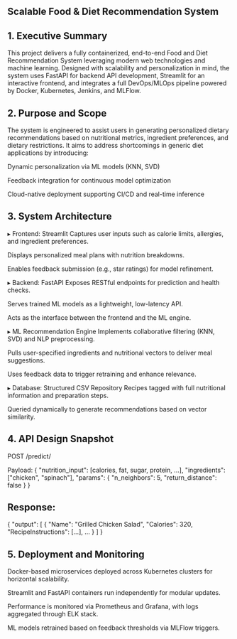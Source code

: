 ## Scalable Food & Diet Recommendation System
## 1. Executive Summary
This project delivers a fully containerized, end-to-end Food and Diet Recommendation System leveraging modern web technologies and machine learning. Designed with scalability and personalization in mind, the system uses FastAPI for backend API development, Streamlit for an interactive frontend, and integrates a full DevOps/MLOps pipeline powered by Docker, Kubernetes, Jenkins, and MLFlow.

## 2. Purpose and Scope
The system is engineered to assist users in generating personalized dietary recommendations based on nutritional metrics, ingredient preferences, and dietary restrictions. It aims to address shortcomings in generic diet applications by introducing:

Dynamic personalization via ML models (KNN, SVD)

Feedback integration for continuous model optimization

Cloud-native deployment supporting CI/CD and real-time inference

## 3. System Architecture
▸ Frontend: Streamlit
Captures user inputs such as calorie limits, allergies, and ingredient preferences.

Displays personalized meal plans with nutrition breakdowns.

Enables feedback submission (e.g., star ratings) for model refinement.

▸ Backend: FastAPI
Exposes RESTful endpoints for prediction and health checks.

Serves trained ML models as a lightweight, low-latency API.

Acts as the interface between the frontend and the ML engine.

▸ ML Recommendation Engine
Implements collaborative filtering (KNN, SVD) and NLP preprocessing.

Pulls user-specified ingredients and nutritional vectors to deliver meal suggestions.

Uses feedback data to trigger retraining and enhance relevance.

▸ Database: Structured CSV Repository
Recipes tagged with full nutritional information and preparation steps.

Queried dynamically to generate recommendations based on vector similarity.

## 4. API Design Snapshot
POST /predict/

Payload:
{
  "nutrition_input": [calories, fat, sugar, protein, ...],
  "ingredients": ["chicken", "spinach"],
  "params": {
    "n_neighbors": 5,
    "return_distance": false
  }
}

## Response:
{
  "output": [
    {
      "Name": "Grilled Chicken Salad",
      "Calories": 320,
      "RecipeInstructions": [...],
      ...
    }
  ]
}

## 5. Deployment and Monitoring
Docker-based microservices deployed across Kubernetes clusters for horizontal scalability.

Streamlit and FastAPI containers run independently for modular updates.

Performance is monitored via Prometheus and Grafana, with logs aggregated through ELK stack.

ML models retrained based on feedback thresholds via MLFlow triggers.


